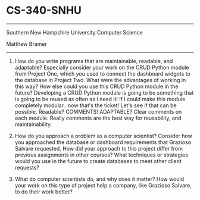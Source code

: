 # CS-340-SNHU
---
Southern New Hampshire University 
Computer Science 

Matthew Bramer

---

1. How do you write programs that are maintainable, readable, and adaptable? Especially consider your work on the CRUD Python module from Project One, which you used to connect the dashboard widgets to the database in Project Two. What were the advantages of working in this way? How else could you use this CRUD Python module in the future?
Developing a CRUD Python module is going to be something that is going to be reused as often as I need it! If I could make this module completely modular.. now that's the ticket! Let's see if that can be possible. Readable? COMMENTS! ADAPTABLE? Clear comments on each module. Really comments are the best way for reusability, and maintainability.

2. How do you approach a problem as a computer scientist? Consider how you approached the database or dashboard requirements that Grazioso Salvare requested. How did your approach to this project differ from previous assignments in other courses? What techniques or strategies would you use in the future to create databases to meet other client requests?

3. What do computer scientists do, and why does it matter? How would your work on this type of project help a company, like Grazioso Salvare, to do their work better?
